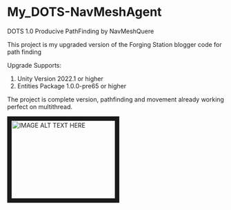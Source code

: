 # My_DOTS-NavMeshAgent
 DOTS 1.0 Producive PathFinding by NavMeshQuere
 
This project is my upgraded version of the Forging Station blogger code for path finding

Upgrade Supports: 
1) Unity Version 2022.1 or higher 
2) Entities Package 1.0.0-pre65 or higher


The project is complete version, pathfinding and movement already working perfect on multithread.

<a href="https://www.youtube.com/watch?v=NwEGz1hIwsw&t=2s&ab_channel=ESTETICAChannel
" target="_blank"><img src="http://img.youtube.com/vi/ESTETICAChannel/0.jpg" 
alt="IMAGE ALT TEXT HERE" width="240" height="180" border="10" /></a>
